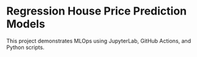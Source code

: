# Regression House Price Prediction Models

This project demonstrates MLOps using JupyterLab, GitHub Actions, and Python scripts.